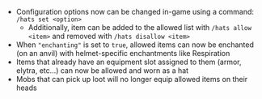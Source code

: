 * Configuration options now can be changed in-game using a command: `/hats set <option>`
  * Additionally, item can be added to the allowed list with `/hats allow <item>` and removed with `/hats disallow <item>`
* When `"enchanting"` is set to `true`, allowed items can now be enchanted (on an anvil) with helmet-specific enchantments like Respiration
* Items that already have an equipment slot assigned to them (armor, elytra, etc...) can now be allowed and worn as a hat
* Mobs that can pick up loot will no longer equip allowed items on their heads
